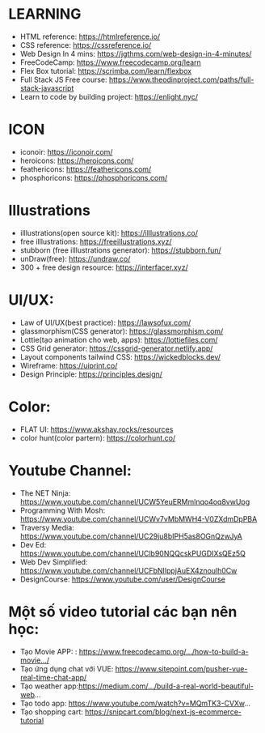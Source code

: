 # LEARNING
 - HTML reference: https://htmlreference.io/
 - CSS reference: https://cssreference.io/
 - Web Design In 4 mins: https://jgthms.com/web-design-in-4-minutes/
 - FreeCodeCamp: https://www.freecodecamp.org/learn
 - Flex Box tutorial: https://scrimba.com/learn/flexbox
 - Full Stack JS Free course: https://www.theodinproject.com/paths/full-stack-javascript
 - Learn to code by building project: https://enlight.nyc/

# ICON
 - iconoir: https://iconoir.com/
 - heroicons: https://heroicons.com/
 - feathericons: https://feathericons.com/
 - phosphoricons: https://phosphoricons.com/

# Illustrations
 - illlustrations(open source kit): https://illlustrations.co/
 - free illlustrations: https://freeillustrations.xyz/
 - stubborn (free illlustrations generator): https://stubborn.fun/
 - unDraw(free): https://undraw.co/
 - 300 + free design resource: https://interfacer.xyz/

# UI/UX:
 - Law of UI/UX(best practice): https://lawsofux.com/
 - glassmorphism(CSS generator): https://glassmorphism.com/
 - Lottie(tạo animation cho web, apps): https://lottiefiles.com/
 - CSS Grid generator: https://cssgrid-generator.netlify.app/
 - Layout components tailwind CSS: https://wickedblocks.dev/
 - Wireframe: https://uiprint.co/
 - Design Principle: https://principles.design/

# Color:
 - FLAT UI: https://www.akshay.rocks/resources
 - color hunt(color partern): https://colorhunt.co/

# Youtube Channel:
 - The NET Ninja: https://www.youtube.com/channel/UCW5YeuERMmlnqo4oq8vwUpg
 - Programming With Mosh: https://www.youtube.com/channel/UCWv7vMbMWH4-V0ZXdmDpPBA
 - Traversy Media: https://www.youtube.com/channel/UC29ju8bIPH5as8OGnQzwJyA
 - Dev Ed: https://www.youtube.com/channel/UClb90NQQcskPUGDIXsQEz5Q
 - Web Dev Simplified: https://www.youtube.com/channel/UCFbNIlppjAuEX4znoulh0Cw
 - DesignCourse: https://www.youtube.com/user/DesignCourse

# Một số video tutorial các bạn nên học:
 - Tạo Movie APP: : https://www.freecodecamp.org/.../how-to-build-a-movie.../
 - Tạo ứng dụng chat với VUE: https://www.sitepoint.com/pusher-vue-real-time-chat-app/
 - Tạo weather app:https://medium.com/.../build-a-real-world-beautiful-web...
 - Tạo todo app: https://www.youtube.com/watch?v=MQmTK3-CVXw...
 - Tạo shopping cart: https://snipcart.com/blog/next-js-ecommerce-tutorial
